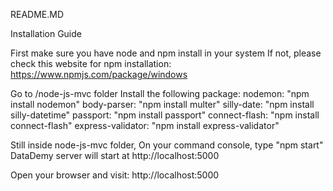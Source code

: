 README.MD


Installation Guide

First make sure you have node and npm install in your system
If not, please check this website for npm installation: https://www.npmjs.com/package/windows

Go to /node-js-mvc folder
Install the following package:
nodemon: "npm install nodemon"
body-parser:  "npm install multer"
silly-date: "npm install silly-datetime"
passport: "npm install passport"
connect-flash: "npm install connect-flash"
express-validator: "npm install express-validator"

Still inside node-js-mvc folder,
On your command console, type "npm start"
DataDemy server will start at http://localhost:5000


Open your browser and visit: http://localhost:5000

